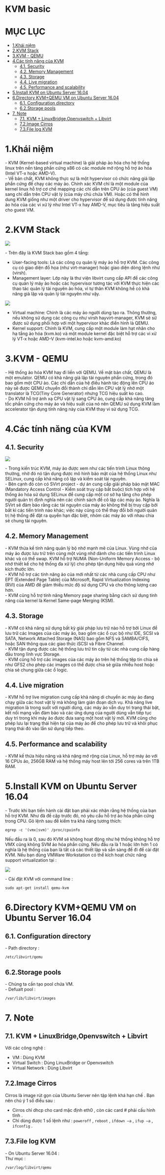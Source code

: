 # KVM basic


# MỤC LỤC
- [1.Khái niệm](#1)
- [2.KVM Stack](#2)
- [3.KVM - QEMU](#3)
- [4.Các tính năng của KVM](#4)
  - [4.1. Security](#4.1)
  - [4.2. Memory Management](#4.2)
  - [4.3. Storage](#4.3)
  - [4.4. Live migration]()
  - [4.5. Performance and scalability](#4.4)
- [5.Install KVM on Ubuntu Server 16.04](#5)
- [6.Directory KVM+QEMU VM on Ubuntu Server 16.04](#6)
  - [6.1. Configuration directory](#6.1)
  - [6.2.Storage pools](#6.2)
- [7. Note](#7)
  - [7.1. KVM + LinuxBridge,Openvswitch + Libvirt](#7.1)
  - [7.2.Image Cirros](#7.2)
  - [7.3.File log KVM](#7.3)


<a name="1"></a>
# 1.Khái niệm
\- KVM (Kernel-based virtual machine) là giải pháp ảo hóa cho hệ thống linux trên nền tảng phần cứng x86 có các module mở rộng hỗ trợ ảo hóa (Intel VT-x hoặc AMD-V).  
\- Về bản chất, KVM không thực sự là một hypervisor có chức năng giả lập phần cứng để chạy các máy ảo. Chính xác KVM chỉ là một module của kernel linux hỗ trợ cơ chế mapping các chỉ dẫn trên CPU ảo (của guest VM) sang chỉ dẫn trên CPU vật lý (của máy chủ chứa VM). Hoặc có thể hình dung KVM giống như một driver cho hypervisor để sử dụng được tính năng ảo hóa của các vi xử lý như Intel VT-x hay AMD-V, mục tiêu là tăng hiệu suất cho guest VM.  

<a name="2"></a>
# 2.KVM Stack

<img src="http://i.imgur.com/EFzCHAE.png" >  

\- Trên đây là KVM Stack bao gồm 4 tầng:  
- User-facing tools: Là các công cụ quản lý máy ảo hỗ trợ KVM. Các công cụ có giao diện đồ họa (như virt-manager) hoặc giao diện dòng lệnh như (virsh).  
- Management layer: Lớp này là thư viện libvirt cung cấp API để các công cụ quản lý máy ảo hoặc các hypervisor tương tác với KVM thực hiện các thao tác quản lý tài nguyên ảo hóa, vì tự thân KVM không hề có khả năng giả lập và quản lý tài nguyên như vậy.  
<img src="http://i.imgur.com/jnKpAyY.png" >  

- Virtual machine: Chính là các máy ảo người dùng tạo ra. Thông thường, nếu không sử dụng các công cụ như virsh hayvirt-manager, KVM sẽ sử được sử dụng phối hợp với một hypervisor khác điển hình là QEMU.
- Kernel support: Chính là KVM, cung cấp một module làm hạt nhân cho hạ tầng ảo hóa (kvm.ko) và một module kernel đặc biệt hỗ trợ các vi xử lý VT-x hoặc AMD-V (kvm-intel.ko hoặc kvm-amd.ko)

<a name="3"></a>
# 3.KVM - QEMU
\- Hệ thống ảo hóa KVM hay đi liền với QEMU. Về mặt bản chất, QEMU là một emulator. QEMU có khả năng giả lập tài nguyên phần cứng, trong đó bao gồm một CPU ảo. Các chỉ dẫn của hệ điều hành tác động lên CPU ảo này sẽ được QEMU chuyển đổi thành chỉ dẫn lên CPU vật lý nhờ một translator là TCG(Tiny Core Generator) nhưng TCG hiệu suất ko cao.  
\- Do KVM hỗ trợ ánh xạ CPU vật lý sang CPU ảo, cung cấp khả năng tăng tốc phần cứng cho máy ảo và hiệu suất của nó nên QEMU sử dụng KVM làm accelerator tận dụng tính năng này của KVM thay vì sử dụng TCG.  

<a name="4"></a>
# 4.Các tính năng của KVM

<a name="4.1"></a>
## 4.1. Security
<img src="http://i.imgur.com/91GVgMM.png" >  

\- Trong kiến trúc KVM, máy ảo được xem như các tiến trình Linux thông thường, nhờ đó nó tận dụng được mô hình bảo mật của hệ thống Linux như SELinux, cung cấp khả năng cô lập và kiểm soát tài nguyên.  
\- Bên cạnh đó còn có SVirt project - dự án cung cấp giải pháp bảo mật MAC (Mandatory Access Control - Kiểm soát truy cập bắt buộc) tích hợp với hệ thống ảo hóa sử dụng SELinux để cung cấp một cơ sở hạ tầng cho phép người quản trị định nghĩa nên các chính sách để cô lập các máy ảo. Nghĩa là SVirt sẽ đảm bảo rằng các tài nguyên của máy ảo không thể bị truy cập bởi bất kì các tiến trình nào khác; việc này cũng có thể thay đổi bởi người quản trị hệ thống để đặt ra quyền hạn đặc biệt, nhóm các máy ảo với nhau chia sẻ chung tài nguyên.  

<a name="4.2"></a>
## 4.2. Memory Management
\- KVM thừa kế tính năng quản lý bộ nhớ mạnh mẽ của Linux. Vùng nhớ của máy ảo được lưu trữ trên cùng một vùng nhớ dành cho các tiến trình Linux khác và có thể swap. KVM hỗ trợ NUMA (Non-Uniform Memory Access - bộ nhớ thiết kế cho hệ thống đa xử lý) cho phép tận dụng hiệu quả vùng nhớ kích thước lớn.  
\- KVM hỗ trợ các tính năng ảo của mới nhất từ các nhà cung cấp CPU như EPT (Extended Page Table) của Microsoft, Rapid Virtualization Indexing (RVI) của AMD để giảm thiểu mức độ sử dụng CPU và cho thông lượng cao hơn.  
\- KVM cũng hỗ trợ tính năng Memory page sharing bằng cách sử dụng tính năng của kernel là Kernel Same-page Merging (KSM).  

<a name="4.3"></a>
## 4.3. Storage
\- KVM có khả năng sử dụng bất kỳ giải pháp lưu trữ nào hỗ trợ bởi Linux để lưu trữ các Images của các máy ảo, bao gồm các ổ cục bộ như IDE, SCSI và SATA, Network Attached Storage (NAS) bao gồm NFS và SAMBA/CIFS, hoặc SAN thông qua các giao thức iSCSI và Fibre Channel.  
\- KVM tận dụng được các hệ thống lưu trữ tin cậy từ các nhà cung cấp hàng đầu trong lĩnh vực Storage.  
\- KVM cũng hỗ trợ các images của các máy ảo trên hệ thống tệp tin chia sẻ như GFS2 cho phép các images có thể được chia sẻ giữa nhiều host hoặc chia sẻ chung giữa các ổ logic.  

<a name="4.4"></a>
## 4.4. Live migration
\- KVM hỗ trợ live migration cung cấp khả năng di chuyển ác máy ảo đang chạy giữa các host vật lý mà không làm gián đoạn dịch vụ. Khả năng live migration là trong suốt với người dùng, các máy ảo vẫn duy trì trạng thái bật, kết nối mạng vẫn đảm bảo và các ứng dụng của người dùng vẫn tiếp tục duy trì trong khi máy ảo được đưa sang một host vật lý mới. KVM cũng cho phép lưu lại trạng thái hiện tại của máy ảo để cho phép lưu trữ và khôi phục trạng thái đó vào lần sử dụng tiếp theo.  

<a name="4.5"></a>
## 4.5. Performance and scalability
\- KVM kế thừa hiệu năng và khả năng mở rộng của Linux, hỗ trợ máy ảo với 16 CPUs ảo, 256GB RAM và hệ thống máy host lên tới 256 cores và trên 1TB RAM.  

<a name="5"></a>
# 5.Install KVM on Ubuntu Server 16.04
\- Trước khi bạn tiến hành cài đặt bạn phải xác nhận rằng hệ thống của bạn hỗ trợ KVM. Như đã đề cập trước đó, nó yêu cầu hỗ trợ ảo hóa phần cứng trong CPU. Gõ lệnh sau để kiểm tra khả năng tương thích:  
```
egrep -c '(vmx|svm)' /proc/cpuinfo  
```

Nếu đầu ra là 0, sau đó KVM sẽ không hoạt động như hệ thống không hỗ trợ VMX cũng không SVM ảo hóa phần cứng. Nếu đầu ra là 1 hoặc lớn hơn 1 có nghĩa là hệ thống của bạn là tất cả các thiết lập và sẵn sàng để đi để cài đặt KVM.
Nếu bạn dùng VMWare Workstation có thể kích hoạt chức năng support virtualization tại :

<img src="http://i.imgur.com/V3LR8MC.png" >  

\- Cài đặt KVM với command line :  
```
sudo apt-get install qemu-kvm 
```

<a name="6"></a>
# 6.Directory KVM+QEMU VM on Ubuntu Server 16.04

<a name="6.1"></a>
## 6.1. Configuration directory
\- Path directory :  
```
/etc/libvirt/qemu
```

<a name="6.2"></a>
## 6.2.Storage pools 
\- Chúng ta cần tạo pool chứa VM.  
\- Defualt pool :  
```
/var/lib/libvirt/images
```

<a name="7"></a>
# 7. Note

<a name="7.1"></a>
## 7.1. KVM + LinuxBridge,Openvswitch + Libvirt
Với các công nghệ :  
- VM : Dùng KVM
- Virtual Switch : Dùng LinuxBridge or Openvswitch
- Virtual Network : Dùng Libvirt

<a name="7.2"></a>
## 7.2.Image Cirros
Cirros là image rút gọn của Ubuntu Server nên tập lệnh khá hạn chế . Bạn nên chú ý 1 số điều sau :  
- Cirros chỉ dhcp cho card mặc định eth0 , còn các card # phải cấu hình tĩnh .
- Chỉ dùng được 1 số lệnh như : `poweroff` , `reboot` , `ifdown –a` , `ifup –a` , `ifconfig`  .

<a name="7.3"></a>
## 7.3.File log KVM
\- On Ubuntu Server 16.04 :  
Thư mục :  
```
/var/log/libvirt/qemu
```












